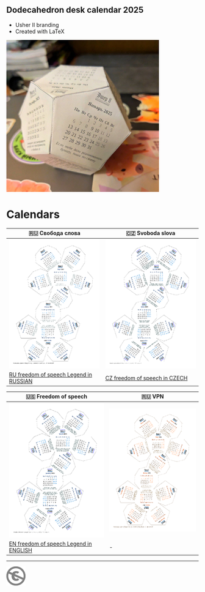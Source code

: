Dodecahedron desk calendar 2025
----------------------------------------------

* Usher II branding
* Created with LaTeX

![Календарь проекта Эшер II. Свобода слова. Образец](img/example-ru.png)

# Calendars

| 🇷🇺 Свобода слова | 🇨🇿 Svoboda slova |
| --- | --- |
| [![Календарь проекта Эшер II. Свобода слова](dcal2025-ru.png)](dcal2025-ru.pdf) | [![Kalendář projektu Esher II. Svoboda slova](dcal2025-cz.png)](dcal2025-cz.pdf) |
| [RU freedom of speech Legend in RUSSIAN](README-RUS.md) | [CZ freedom of speech in CZECH](README-CZE.md) |


| 🇺🇸 Freedom of speech | 🇷🇺 VPN |
| --- | --- |
| [![Calendar of the Usher II project. Freedom of speech](dcal2025-en.png)](dcal2025-en.pdf) | [![Календарь проекта Эшер II. VPN](dcal2025-vpn-ru.png)](dcal2025-vpn-ru.pdf) |
| [EN freedom of speech Legend in ENGLISH](README-ENG.md) | - |


---
[![UNLICENSE](noc.png)](UNLICENSE)

